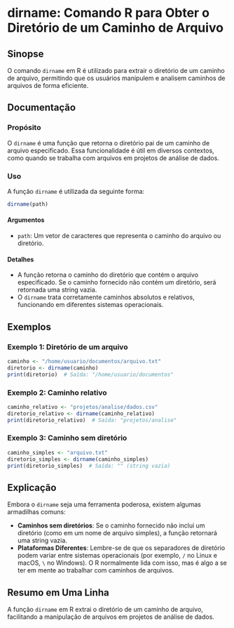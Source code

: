 <!--
Meta Description: # dirname: Comando R para Obter o Diretório de um Caminho de Arquivo ## Sinopse O comando `dirname` em R é utilizado para extrair o diretório de um ca...
Meta Keywords: caminho, dirname, diretório, arquivo, que
-->

# dirname: Comando R para Obter o Diretório de um Caminho de Arquivo

## Sinopse
O comando `dirname` em R é utilizado para extrair o diretório de um caminho de arquivo, permitindo que os usuários manipulem e analisem caminhos de arquivos de forma eficiente.

## Documentação
### Propósito
O `dirname` é uma função que retorna o diretório pai de um caminho de arquivo especificado. Essa funcionalidade é útil em diversos contextos, como quando se trabalha com arquivos em projetos de análise de dados.

### Uso
A função `dirname` é utilizada da seguinte forma:

```R
dirname(path)
```

#### Argumentos
- `path`: Um vetor de caracteres que representa o caminho do arquivo ou diretório.

#### Detalhes
- A função retorna o caminho do diretório que contém o arquivo especificado. Se o caminho fornecido não contém um diretório, será retornada uma string vazia.
- O `dirname` trata corretamente caminhos absolutos e relativos, funcionando em diferentes sistemas operacionais.

## Exemplos
### Exemplo 1: Diretório de um arquivo
```R
caminho <- "/home/usuario/documentos/arquivo.txt"
diretorio <- dirname(caminho)
print(diretorio)  # Saída: "/home/usuario/documentos"
```

### Exemplo 2: Caminho relativo
```R
caminho_relativo <- "projetos/analise/dados.csv"
diretorio_relativo <- dirname(caminho_relativo)
print(diretorio_relativo)  # Saída: "projetos/analise"
```

### Exemplo 3: Caminho sem diretório
```R
caminho_simples <- "arquivo.txt"
diretorio_simples <- dirname(caminho_simples)
print(diretorio_simples)  # Saída: "" (string vazia)
```

## Explicação
Embora o `dirname` seja uma ferramenta poderosa, existem algumas armadilhas comuns:
- **Caminhos sem diretórios**: Se o caminho fornecido não inclui um diretório (como em um nome de arquivo simples), a função retornará uma string vazia.
- **Plataformas Diferentes**: Lembre-se de que os separadores de diretório podem variar entre sistemas operacionais (por exemplo, `/` no Linux e macOS, `\` no Windows). O R normalmente lida com isso, mas é algo a se ter em mente ao trabalhar com caminhos de arquivos.

## Resumo em Uma Linha
A função `dirname` em R extrai o diretório de um caminho de arquivo, facilitando a manipulação de arquivos em projetos de análise de dados.